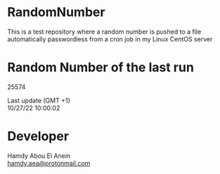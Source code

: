 # RandomNumber    
This is a test repository where a random number is pushed to a file automatically passwordless from a cron job in my Linux CentOS server    
# Random Number of the last run   
25574
      
Last update (GMT +1)    
10/27/22 10:00:02
# Developer    
Hamdy Abou El Anein   
hamdy.aea@protonmail.com
